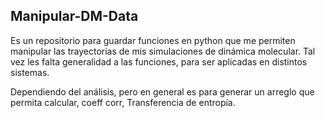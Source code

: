 ## Manipular-DM-Data 

Es un repositorio para guardar funciones en python que me permiten manipular las trayectorias de mis
simulaciones de dinámica molecular. Tal vez les falta generalidad a las funciones, para ser
aplicadas en distintos sistemas.

Dependiendo del análisis, pero en general es para generar un arreglo que permita calcular, coeff
corr, Transferencia de entropía.

